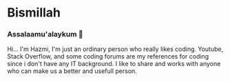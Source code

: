 # Bismillah
### Assalaamu'alaykum 👋

Hi... I'm Hazmi, I'm just an ordinary person who really likes coding.
Youtube, Stack Overflow, and some coding forums are my references for coding since i don't 
have any IT background.
I like to share and works with anyone who can make us a better and usefull person.
